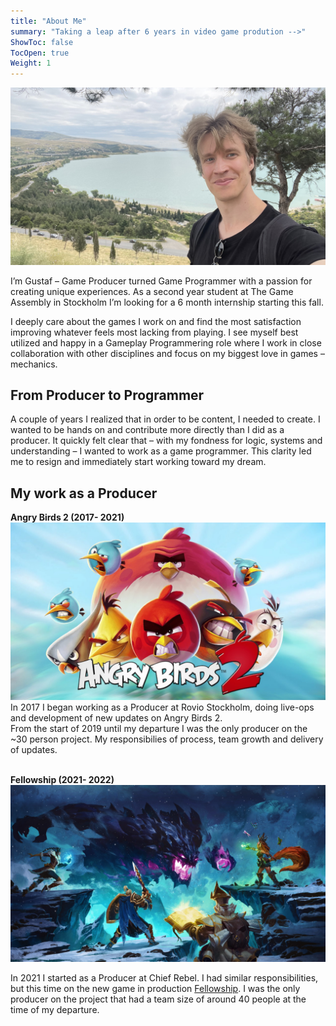 ```yaml
---
title: "About Me"
summary: "Taking a leap after 6 years in video game prodution -->"
ShowToc: false
TocOpen: true
Weight: 1
---
```

![Me](../../images/me.jpg)

I’m Gustaf – Game Producer turned Game Programmer with a passion for creating unique experiences. As a second year student at The Game Assembly in Stockholm I’m looking for a 6 month internship starting this fall. 

I deeply care about the games I work on and find the most satisfaction improving whatever feels most lacking from playing. I see myself best utilized and happy in a Gameplay Programmering role where I work in close collaboration with other disciplines and focus on my biggest love in games – mechanics. 

## From Producer to Programmer
 A couple of years I realized that in order to be content, I needed to create. I wanted to be hands on and contribute more directly than I did as a producer. It quickly felt clear that – with my fondness for logic, systems and understanding – I wanted to work as a game programmer. This clarity led me to resign and immediately start working toward my dream.
 
## My work as a Producer
**Angry Birds 2 (2017- 2021)**
![Angry Birds 2](../../images/ab2.jpg)
In 2017 I began working as a Producer at Rovio Stockholm, doing live-ops and development of new updates on Angry Birds 2. 
<br/>From the start of 2019 until my departure I was the only producer on the ~30 person project. My responsibilies of process, team growth and delivery of updates. 

<br/>**Fellowship (2021- 2022)**
![Fellowship](../../images/fellowship.png)

In 2021 I started as a Producer at Chief Rebel. I had similar responsibilities, but this time on the new game in production [Fellowship](https://www.playfellowship.com/en/). I was the only producer on the project that had a team size of around 40 people at the time of my departure.